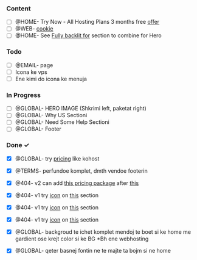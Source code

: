 ### Content

- [ ] @HOME- Try Now - All Hosting Plans 3 months free [offer](https://prnt.sc/5LELs2t0jZe-)  
- [ ] @WEB- [cookie](https://prnt.sc/9_hUWMDizl71)  
- [ ] @HOME- See [Fully backlit for](https://www.zsa.io/moonlander/) section to combine for Hero  

### Todo

- [ ] @EMAIL- page  
- [ ] Icona ke vps  
- [ ] Ene kimi do icona ke menuja  

### In Progress

- [ ] @GLOBAL- HERO IMAGE (Shkrimi left, paketat right)  
- [ ] @GLOBAL- Why US Sectioni  
- [ ] @GLOBAL- Need Some Help Sectioni  
- [ ] @GLOBAL- Footer  

### Done ✓

- [x] @GLOBAL- try [pricing](https://prnt.sc/-PjyCi3UMu0B) like kohost  
- [x] @TERMS- perfundoe komplet, dmth vendoe footerin  
- [x] @404- v2 can add [this pricing package](https://prnt.sc/yhpBpbINdyWO) after [this](https://prnt.sc/O08NzSvctetx)  
- [x] @404- v1 try [icon](https://thenounproject.com/icon/404-2157366) on [this](https://prnt.sc/2EuqzyMy0_32) section  
- [x] @404- v1 try [icon](https://thenounproject.com/icon/404-2157358/) on [this](https://prnt.sc/2EuqzyMy0_32) section  
- [x] @404- v1 try [icon](https://thenounproject.com/icon/404-2099077/) on [this](https://prnt.sc/2EuqzyMy0_32) section  
- [x] @GLOBAL- backgroud te ichet komplet mendoj te boet si ke home me gardient ose krejt color si ke BG *Bh ene webhosting  
- [x] @GLOBAL- qeter basnej fontin ne te majte ta bojm si ne home  

